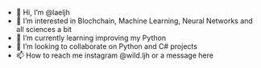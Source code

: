 - 👋 Hi, I’m @laeljh
- 👀 I’m interested in Blochchain, Machine Learning, Neural Networks and all sciences a bit
- 🌱 I’m currently learning improving my Python  
- 💞️ I’m looking to collaborate on Python and C# projects
- 📫 How to reach me instagram @wild.ljh or a message here


